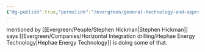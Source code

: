 ```yaml
---
{"dg-publish":true,"permalink":"/evergreen/general-technology-and-approaches/fiber-optic-technology/"}
---
```


mentioned by [[Evergreen/People/Stephen Hickman\|Stephen Hickman]] says [[Evergreen/Companies/Horizontal Integration drilling/Hephae Energy Technology\|Hephae Energy Technology]] is doing some of that.


